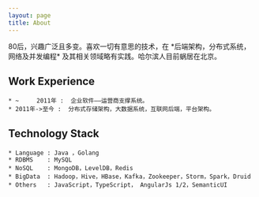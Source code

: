 ```yaml
---
layout: page
title: About
---
```


<p class="message">
  80后，兴趣广泛且多变。喜欢一切有意思的技术，在 *后端架构，分布式系统，网络及并发编程* 及其相关领域略有实践。哈尔滨人目前蜗居在北京。
</p>

## Work Experience
    * ~     2011年 :  企业软件——运营商支撑系统。
    * 2011年->至今 :  分布式存储架构，大数据系统，互联网后端，平台架构。

## Technology Stack
    * Language : Java ，Golang
    * RDBMS    : MySQL
    * NoSQL    : MongoDB，LevelDB，Redis
    * BigData  : Hadoop，Hive，HBase，Kafka，Zookeeper，Storm，Spark，Druid
    * Others   : JavaScript，TypeScript， AngularJs 1/2，SemanticUI
